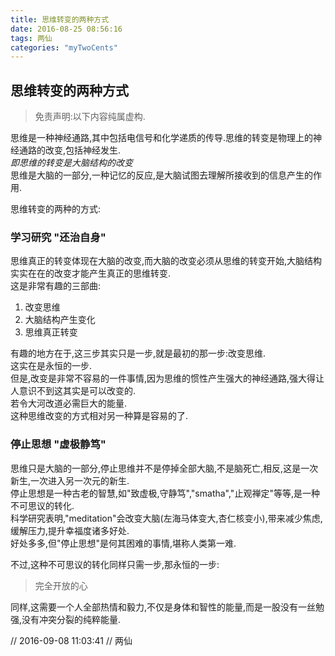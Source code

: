 ```yaml
---
title: 思维转变的两种方式
date: 2016-08-25 08:56:16
tags: 两仙
categories: "myTwoCents"
---
```


## 思维转变的两种方式
> 免责声明:以下内容纯属虚构.

思维是一种神经通路,其中包括电信号和化学递质的传导.思维的转变是物理上的神经通路的改变,包括神经发生.  
*即思维的转变是大脑结构的改变*  
思维是大脑的一部分,一种记忆的反应,是大脑试图去理解所接收到的信息产生的作用.


思维转变的两种的方式:
### 学习研究 "还治自身"
思维真正的转变体现在大脑的改变,而大脑的改变必须从思维的转变开始,大脑结构实实在在的改变才能产生真正的思维转变.  
这是非常有趣的三部曲:  
1. 改变思维
2. 大脑结构产生变化
3. 思维真正转变 

有趣的地方在于,这三步其实只是一步,就是最初的那一步:改变思维.  
这实在是永恒的一步.  
但是,改变是非常不容易的一件事情,因为思维的惯性产生强大的神经通路,强大得让人意识不到这其实是可以改变的.  
若令大河改道必需巨大的能量.  
这种思维改变的方式相对另一种算是容易的了.


### 停止思想 "虚极静笃"
思维只是大脑的一部分,停止思维并不是停掉全部大脑,不是脑死亡,相反,这是一次新生,一次进入另一次元的新生.  
停止思想是一种古老的智慧,如"致虚极,守静笃","smatha","止观禅定"等等,是一种不可思议的转化.  
科学研究表明,"meditation"会改变大脑(左海马体变大,杏仁核变小),带来减少焦虑,缓解压力,提升幸福度诸多好处.  
好处多多,但"停止思想"是何其困难的事情,堪称人类第一难.

不过,这种不可思议的转化同样只需一步,那永恒的一步:  
> 完全开放的心

同样,这需要一个人全部热情和毅力,不仅是身体和智性的能量,而是一股没有一丝勉强,没有冲突分裂的纯粹能量.

// 2016-09-08 11:03:41
// 两仙

